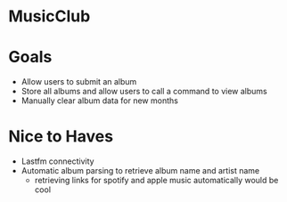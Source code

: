 # MusicClub

# Goals
- Allow users to submit an album
- Store all albums and allow users to call a command to view albums
- Manually clear album data for new months 

# Nice to Haves
- Lastfm connectivity
- Automatic album parsing to retrieve album name and artist name
    - retrieving links for spotify and apple music automatically would be cool

